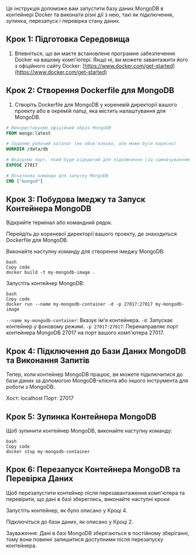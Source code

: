 Ця інструкція допоможе вам запустити базу даних MongoDB в контейнері Docker та виконати різні дії з нею, такі як підключення, зупинка, перезапуск і перевірка стану даних.

## Крок 1: Підготовка Середовища

1. Впевніться, що ви маєте встановлене програмне забезпечення Docker на вашому комп'ютері. Якщо ні, ви можете завантажити його з офіційного сайту Docker: [https://www.docker.com/get-started](https://www.docker.com/get-started)

## Крок 2: Створення Dockerfile для MongoDB

1. Створіть Dockerfile для MongoDB у кореневій директорії вашого проекту або в окремій папці, яка містить налаштування для MongoDB.

```Dockerfile
# Використовуємо офіційний образ MongoDB
FROM mongo:latest

# Задаємо робочий каталог (не обов'язково, але може бути корисно)
WORKDIR /data/db

# Вказуємо порт, який буде відкритий для підключення (за замовчуванням 27017)
EXPOSE 27017

# Початкова команда для запуску MongoDB
CMD ["mongod"]
```

## Крок 3: Побудова Імеджу та Запуск Контейнера MongoDB
Відкрийте термінал або командний рядок.

Перейдіть до кореневої директорії вашого проекту, де знаходиться Dockerfile для MongoDB.

Виконайте наступну команду для створення імеджу MongoDB:
```
bash
Copy code
docker build -t my-mongodb-image .
```
Запустіть контейнер MongoDB:
```
bash
Copy code
docker run --name my-mongodb-container -d -p 27017:27017 my-mongodb-image
```

```--name my-mongodb-container```: Вказує ім'я контейнера.
```-d```: Запускає контейнер у фоновому режимі.
`-p 27017:27017`: Перенаправляє порт контейнера MongoDB 27017 на порт вашого комп'ютера 27017.

## Крок 4: Підключення до Бази Даних MongoDB та Виконання Запитів
Тепер, коли контейнер MongoDB працює, ви можете підключитися до бази даних за допомогою MongoDB-клієнта або іншого інструмента для роботи з MongoDB.

Хост: localhost
Порт: 27017


## Крок 5: Зупинка Контейнера MongoDB
Щоб зупинити контейнер MongoDB, виконайте наступну команду:
```
bash
Copy code
docker stop my-mongodb-container
```


## Крок 6: Перезапуск Контейнера MongoDB та Перевірка Даних
Щоб перезапустити контейнер після перезавантаження комп'ютера та перевірити, що дані в базі збереглись, виконайте наступні кроки:

Запустіть контейнер, як було описано у Кроці 4.

Підключіться до бази даних, як описано у Кроці 2.

Зауваження: Дані в базі MongoDB зберігаються в постійному зберіганні, тому вони повинні залишитися доступними після перезапуску контейнера.